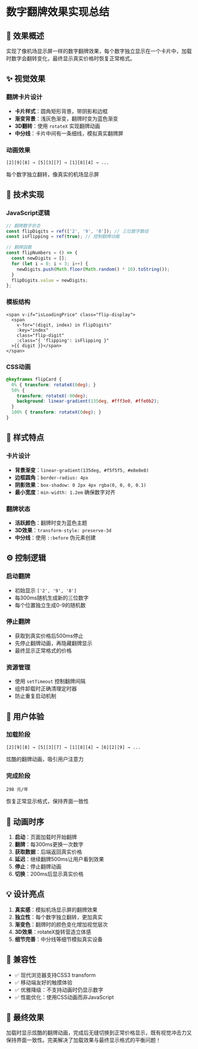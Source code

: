 # 数字翻牌效果实现总结

## 🎰 效果概述

实现了像机场显示屏一样的数字翻牌效果，每个数字独立显示在一个卡片中，加载时数字会翻转变化，最终显示真实价格时恢复正常格式。

## ✨ 视觉效果

### 翻牌卡片设计
- **卡片样式**：圆角矩形背景，带阴影和边框
- **渐变背景**：浅灰色渐变，翻牌时变为蓝色渐变
- **3D翻转**：使用 `rotateX` 实现翻牌动画
- **中分线**：卡片中间有一条细线，模拟真实翻牌屏

### 动画效果
```
[2][9][8] → [5][3][7] → [1][8][4] → ...
```
每个数字独立翻转，像真实的机场显示屏

## 🔧 技术实现

### JavaScript逻辑
```javascript
// 翻牌数字状态
const flipDigits = ref(['2', '9', '8']); // 三位数字数组
const isFlipping = ref(true); // 控制翻牌动画

// 翻牌函数
const flipNumbers = () => {
  const newDigits = [];
  for (let i = 0; i < 3; i++) {
    newDigits.push(Math.floor(Math.random() * 10).toString());
  }
  flipDigits.value = newDigits;
};
```

### 模板结构
```vue
<span v-if="isLoadingPrice" class="flip-display">
  <span 
    v-for="(digit, index) in flipDigits" 
    :key="index" 
    class="flip-digit"
    :class="{ 'flipping': isFlipping }"
  >{{ digit }}</span>
</span>
```

### CSS动画
```css
@keyframes flipCard {
  0% { transform: rotateX(0deg); }
  50% { 
    transform: rotateX(-90deg);
    background: linear-gradient(135deg, #fff3e0, #ffe0b2);
  }
  100% { transform: rotateX(0deg); }
}
```

## 🎨 样式特点

### 卡片设计
- **背景渐变**：`linear-gradient(135deg, #f5f5f5, #e8e8e8)`
- **边框圆角**：`border-radius: 4px`
- **阴影效果**：`box-shadow: 0 2px 4px rgba(0, 0, 0, 0.1)`
- **最小宽度**：`min-width: 1.2em` 确保数字对齐

### 翻牌状态
- **活跃颜色**：翻牌时变为蓝色主题
- **3D效果**：`transform-style: preserve-3d`
- **中分线**：使用 `::before` 伪元素创建

## ⚙️ 控制逻辑

### 启动翻牌
- 初始显示 `['2', '9', '8']`
- 每300ms随机生成新的三位数字
- 每个位置独立生成0-9的随机数

### 停止翻牌
- 获取到真实价格后500ms停止
- 先停止翻牌动画，再隐藏翻牌显示
- 最终显示正常格式的价格

### 资源管理
- 使用 `setTimeout` 控制翻牌间隔
- 组件卸载时正确清理定时器
- 防止重复启动机制

## 🎯 用户体验

### 加载阶段
```
[2][9][8] → [5][3][7] → [1][8][4] → [6][2][9] → ...
```
炫酷的翻牌动画，吸引用户注意力

### 完成阶段
```
298 元/年
```
恢复正常显示格式，保持界面一致性

## 🔄 动画时序

1. **启动**：页面加载时开始翻牌
2. **翻牌**：每300ms更换一次数字
3. **获取数据**：后端返回真实价格
4. **延迟**：继续翻牌500ms让用户看到效果
5. **停止**：停止翻牌动画
6. **切换**：200ms后显示真实价格

## 💡 设计亮点

1. **真实感**：模拟机场显示屏的翻牌效果
2. **独立性**：每个数字独立翻转，更加真实
3. **渐变色**：翻牌时的颜色变化增加视觉层次
4. **3D效果**：rotateX旋转营造立体感
5. **细节完善**：中分线等细节模拟真实设备

## 📱 兼容性

- ✅ 现代浏览器支持CSS3 transform
- ✅ 移动端友好的触摸体验
- ✅ 优雅降级：不支持动画时仍显示数字
- ✅ 性能优化：使用CSS动画而非JavaScript

## 🎉 最终效果

加载时显示炫酷的翻牌动画，完成后无缝切换到正常价格显示，既有视觉冲击力又保持界面一致性。完美解决了加载效果与最终显示格式的平衡问题！ 